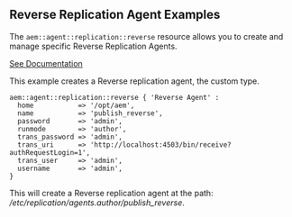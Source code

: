 ## Reverse Replication Agent Examples

The `aem::agent::replication::reverse` resource allows you to create and manage specific Reverse Replication Agents.

[See Documentation](https://docs.adobe.com/docs/en/aem/6-2/deploy/configuring/replication.html#Configuring%20your%20Replication%20Agents)

This example creates a Reverse replication agent, the custom type.

~~~ puppet
aem::agent::replication::reverse { 'Reverse Agent' :
  home           => '/opt/aem',
  name           => 'publish_reverse',
  password       => 'admin',
  runmode        => 'author',
  trans_password => 'admin',
  trans_uri      => 'http://localhost:4503/bin/receive?authRequestLogin=1',
  trans_user     => 'admin',
  username       => 'admin',
}
~~~

This will create a Reverse replication agent at the path: _/etc/replication/agents.author/publish_reverse_.
